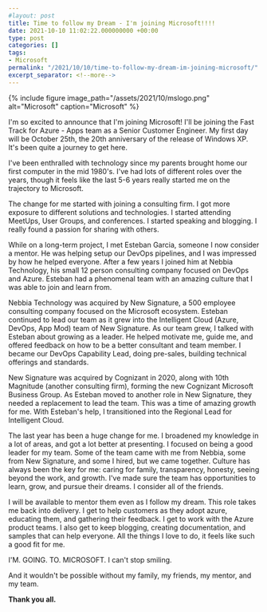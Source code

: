 ```yaml
---
#layout: post
title: Time to follow my Dream - I'm joining Microsoft!!!!
date: 2021-10-10 11:02:22.000000000 +00:00
type: post
categories: []
tags:
- Microsoft
permalink: "/2021/10/10/time-to-follow-my-dream-im-joining-microsoft/"
excerpt_separator: <!--more-->
---
```


{% include figure image_path="/assets/2021/10/mslogo.png" alt="Microsoft" caption="Microsoft" %}

I'm so excited to announce that I'm joining Microsoft! I'll be joining the Fast Track for Azure - Apps team as a Senior Customer Engineer. My first day will be October 25th, the 20th anniversary of the release of Windows XP. It's been quite a journey to get here.
<!--more-->

I've been enthralled with technology since my parents brought home our first computer in the mid 1980's. I've had lots of different roles over the years, though it feels like the last 5-6 years really started me on the trajectory to Microsoft.

The change for me started with joining a consulting firm. I got more exposure to different solutions and technologies. I started attending MeetUps, User Groups, and conferences. I started speaking and blogging. I really found a passion for sharing with others.

While on a long-term project, I met Esteban Garcia, someone I now consider a mentor. He was helping setup our DevOps pipelines, and I was impressed by how he helped everyone. After a few years I joined him at Nebbia Technology, his small 12 person consulting company focused on DevOps and Azure. Esteban had a phenomenal team with an amazing culture that I was able to join and learn from.

Nebbia Technology was acquired by New Signature, a 500 employee consulting company focused on the Microsoft ecosystem. Esteban continued to lead our team as it grew into the Intelligent Cloud (Azure, DevOps, App Mod) team of New Signature. As our team grew, I talked with Esteban about growing as a leader. He helped motivate me, guide me, and offered feedback on how to be a better consultant and team member. I became our DevOps Capability Lead, doing pre-sales, building technical offerings and standards.

New Signature was acquired by Cognizant in 2020, along with 10th Magnitude (another consulting firm), forming the new Cognizant Microsoft Business Group. As Esteban moved to another role in New Signature, they needed a replacement to lead the team. This was a time of amazing growth for me. With Esteban's help, I transitioned into the Regional Lead for Intelligent Cloud.

The last year has been a huge change for me. I broadened my knowledge in a lot of areas, and got a lot better at presenting. I focused on being a good leader for my team. Some of the team came with me from Nebbia, some from New Signature, and some I hired, but we came together. Culture has always been the key for me: caring for family, transparency, honesty, seeing beyond the work, and growth. I've made sure the team has opportunities to learn, grow, and pursue their dreams. I consider all of the friends.

I will be available to mentor them even as I follow my dream. This role takes me back into delivery. I get to help customers as they adopt azure, educating them, and gathering their feedback. I get to work with the Azure product teams. I also get to keep blogging, creating documentation, and samples that can help everyone. All the things I love to do, it feels like such a good fit for me.

I'M. GOING. TO. MICROSOFT. I can't stop smiling.

And it wouldn't be possible without my family, my friends, my mentor, and my team.

**Thank you all.**
